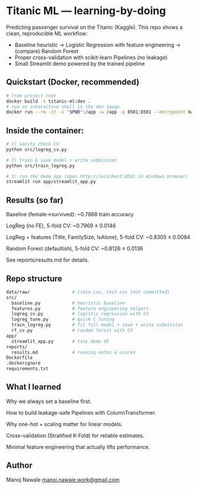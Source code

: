 # Titanic ML — learning-by-doing

Predicting passenger survival on the Titanic (Kaggle). This repo shows a clean, reproducible ML workflow:
- Baseline heuristic → Logistic Regression with feature engineering → (compare) Random Forest
- Proper cross-validation with scikit-learn Pipelines (no leakage)
- Small Streamlit demo powered by the trained pipeline

## Quickstart (Docker, recommended)

```bash
# from project root
docker build -t titanic-ml:dev .
# run an interactive shell in the dev image
docker run --rm -it -v "$PWD":/app -w /app -p 8501:8501 --entrypoint bash titanic-ml:dev
```

## Inside the container:
```bash
# 1) sanity check CV
python src/logreg_cv.py

# 2) train & save model + write submission
python src/train_logreg.py

# 3) run the demo app (open http://localhost:8501 in Windows browser)
streamlit run app/streamlit_app.py
```

## Results (so far)

Baseline (female→survived): ~0.7868 train accuracy

LogReg (no FE), 5-fold CV: ~0.7969 ± 0.0146

LogReg + features (Title, FamilySize, IsAlone), 5-fold CV: ~0.8305 ± 0.0084

Random Forest (defaultish), 5-fold CV: ~0.8126 ± 0.0136

See reports/results.md for details.

## Repo structure
```bash
data/raw/                # train.csv, test.csv (not committed)
src/
  baseline.py            # heuristic baseline
  features.py            # feature engineering helpers
  logreg_cv.py           # logistic regression with CV
  logreg_tune.py         # quick C tuning
  train_logreg.py        # fit full model + save + write submission
  rf_cv.py               # random forest with CV
app/
  streamlit_app.py       # tiny demo UI
reports/
  results.md             # running notes & scores
Dockerfile
.dockerignore
requirements.txt
```

## What I learned

Why we always set a baseline first.

How to build leakage-safe Pipelines with ColumnTransformer.

Why one-hot + scaling matter for linear models.

Cross-validation (Stratified K-Fold) for reliable estimates.

Minimal feature engineering that actually lifts performance.

## Author
Manoj Nawale
manoj.nawale.work@gmail.com